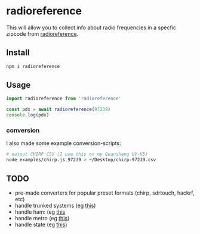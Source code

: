 # radioreference

This will allow you to collect info about radio frequencies in a specfic zipcode from [radioreference](https://www.radioreference.com/).

## Install

```sh
npm i radioreference
```

## Usage

```js
import radioreference from 'radioreference'

const pdx = await radioreference(97239)
console.log(pdx)
```

### conversion

I also made some example conversion-scripts:

```sh
# output CHIRP CSV (I use this on my Quansheng UV-K5)
node examples/chirp.js 97239 > ~/Desktop/chirp-97239.csv
```


## TODO

- pre-made converters for popular preset formats (chirp, sdrtouch, hackrf, etc)
- handle trunked systems (eg [this](https://www.radioreference.com/apps/db/?sid=6830))
- handle ham: (eg [this](https://www.radioreference.com/db/ham/search/?zip=97239)
- handle metro (eg [this](https://www.radioreference.com/db/browse/mid/44))
- handle state (eg [this](https://www.radioreference.com/db/browse/stid/41))
